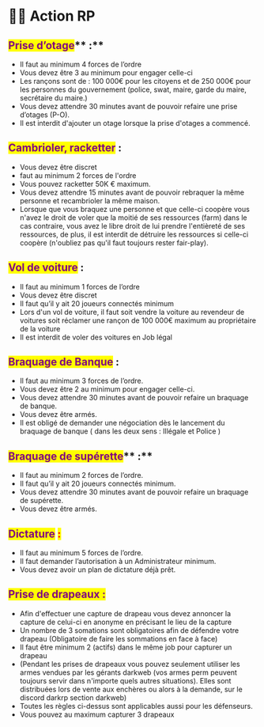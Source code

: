 # 👨🌾 Action RP

## <mark style="color:purple;">**Prise d’otage**</mark>** :**

* Il faut au minimum 4 forces de l’ordre
* Vous devez être 3 au minimum pour engager celle-ci
* Les rançons sont de : 100 000€ pour les citoyens et de 250 000€ pour les personnes du gouvernement (police, swat, maire, garde du maire, secrétaire du maire.)
* Vous devez attendre 30 minutes avant de pouvoir refaire une prise d’otages (P-O).
* Il est interdit d'ajouter un otage lorsque la prise d'otages a commencé.

## <mark style="color:purple;">Cambrioler, racketter</mark> :

* Vous devez être discret
* faut au minimum 2 forces de l'ordre
* Vous pouvez racketter 50K € maximum.
* Vous devez attendre 15 minutes avant de pouvoir rebraquer la même personne et recambrioler la même maison.
* Lorsque que vous braquez une personne et que celle-ci coopère vous n'avez le droit de voler que la moitié de ses ressources (farm) dans le cas contraire, vous avez le libre droit de lui prendre l'entièreté de ses ressources, de plus, il est interdit de détruire les ressources si celle-ci coopère (n'oubliez pas qu'il faut toujours rester fair-play).

## <mark style="color:purple;">Vol de voiture</mark> <mark style="color:blue;"></mark> :

* Il faut au minimum 1 forces de l’ordre
* Vous devez être discret
* Il faut qu’il y ait 20 joueurs connectés minimum
* Lors d'un vol de voiture, il faut soit vendre la voiture au revendeur de voitures soit réclamer une rançon de 100 000€ maximum au propriétaire de la voiture
* Il est interdit de voler des voitures en Job légal

## <mark style="color:purple;">Braquage de Banque</mark> :

* Il faut au minimum 3 forces de l’ordre.
* Vous devez être 2 au minimum pour engager celle-ci.
* Vous devez attendre 30 minutes avant de pouvoir refaire un braquage de banque.
* Vous devez être armés.
* Il est obligé de demander une négociation dès le lancement du braquage de banque ( dans les deux sens : Illégale et Police )

## <mark style="color:purple;">**Braquage de supérette**</mark>** :**

* Il faut au minimum 2 forces de l’ordre.
* Il faut qu’il y ait 20 joueurs connectés minimum.
* Vous devez attendre 30 minutes avant de pouvoir refaire un braquage de supérette.
* Vous devez être armés.

## <mark style="color:purple;">Dictature</mark> <mark style="color:purple;"></mark><mark style="color:purple;"><mark style="color:red;"><mark style="color:red;"></mark> :

* Il faut au minimum 5 forces de l’ordre.
* Il faut demander l’autorisation à un Administrateur minimum.
* Vous devez avoir un plan de dictature déjà prêt.

## <mark style="color:purple;">Prise de drapeaux :</mark>

* Afin d'effectuer une capture de drapeau vous devez annoncer la capture de celui-ci en anonyme en précisant le lieu de la capture
* Un nombre de 3 somations sont obligatoires afin de défendre votre drapeau (Obligatoire de faire les sommations en face à face)
* Il faut être minimum 2 (actifs) dans le même job pour capturer un drapeau
* (Pendant les prises de drapeaux vous pouvez seulement utiliser les armes vendues par les gérants darkweb (vos armes perm peuvent toujours servir dans n'importe quels autres situations). Elles sont distribuées lors de vente aux enchères ou alors à la demande, sur le discord darkrp section darkweb)
* Toutes les règles ci-dessus sont applicables aussi pour les défenseurs.
* Vous pouvez au maximum capturer 3 drapeaux
